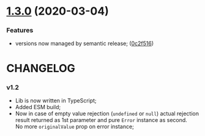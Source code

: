 # [1.3.0](https://github.com/xobotyi/await-of/compare/v1.2.0...v1.3.0) (2020-03-04)


### Features

* versions now managed by semantic release; ([0c2f516](https://github.com/xobotyi/await-of/commit/0c2f516fd69eff9d592e0143e10b191b7dc5b6a3))

# CHANGELOG

### v1.2

- Lib is now written in TypeScript;
- Added ESM build;
- Now in case of empty value rejection (`undefined` or `null`) actual rejection result returned as 1st parameter and pure `Error` instance as second.  
  No more `originalValue` prop on error instance;
